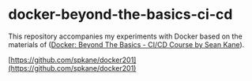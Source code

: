 # docker-beyond-the-basics-ci-cd

This repository accompanies my experiments with Docker based on the materials of ([Docker: Beyond The Basics - CI/CD Course by Sean Kane](http://click.et.oreilly.com/?qs=60591965ff20c240e7eee8b58c483ff3b28a3a1b9ef26814bd0e0c66b853f933eb61989caf1f5971a415f1318184ee19d064c8d589cf083e22f2bf456c777b77)).

[https://github.com/spkane/docker201](https://github.com/spkane/docker201)
